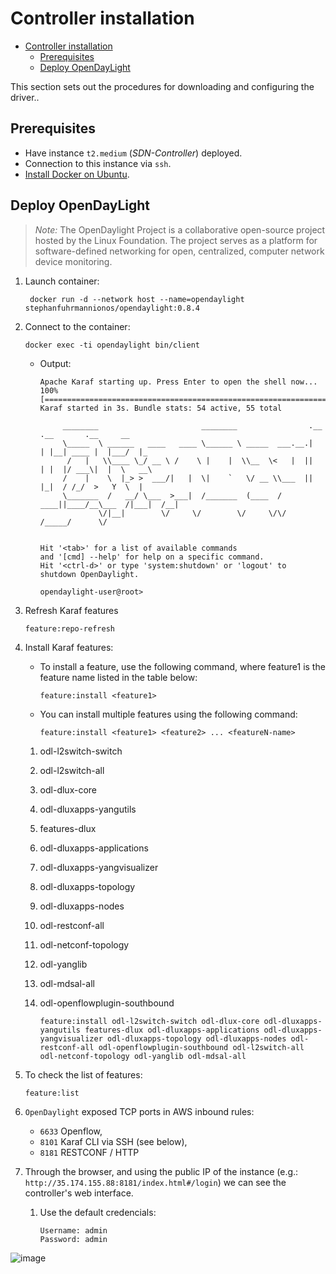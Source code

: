 # Controller installation

- [Controller installation](#controller-installation)
  - [Prerequisites](#prerequisites)
  - [Deploy OpenDayLight](#deploy-opendaylight)

This section sets out the procedures for downloading and configuring the driver..

## Prerequisites

- Have instance `t2.medium` (*SDN-Controller*) deployed.
- Connection to this instance via `ssh`.
- [Install Docker on Ubuntu](https://docs.docker.com/engine/install/ubuntu/).

## Deploy OpenDayLight

> *Note:* The OpenDaylight Project is a collaborative open-source project hosted by the Linux Foundation. The project serves as a platform for software-defined networking for open, centralized, computer network device monitoring.

1. Launch container:

    ```console
     docker run -d --network host --name=opendaylight stephanfuhrmannionos/opendaylight:0.8.4
    ```

2. Connect to the container:

    ```console
    docker exec -ti opendaylight bin/client
    ```

   - Output:
  
     ```console
     Apache Karaf starting up. Press Enter to open the shell now...
     100% [========================================================================]
     Karaf started in 3s. Bundle stats: 54 active, 55 total

          ________                       ________                .__  .__       .__     __
          \_____  \ ______   ____   ____ \______ \ _____  ___.__.|  | |__| ____ |  |___/  |_
           /   |   \\____ \_/ __ \ /    \ |    |  \\__  \<   |  ||  | |  |/ ___\|  |  \   __\
          /    |    \  |_> >  ___/|   |  \|    `   \/ __ \\___  ||  |_|  / /_/  >   Y  \  |
          \_______  /   __/ \___  >___|  /_______  (____  / ____||____/__\___  /|___|  /__|
                  \/|__|        \/     \/        \/     \/\/            /_____/      \/


     Hit '<tab>' for a list of available commands
     and '[cmd] --help' for help on a specific command.
     Hit '<ctrl-d>' or type 'system:shutdown' or 'logout' to shutdown OpenDaylight.

     opendaylight-user@root> 
     ```

3. Refresh Karaf features

     ```console
     feature:repo-refresh
     ```

4. Install Karaf features:

     - To install a feature, use the following command, where feature1 is the feature name listed in the table below:

          ```console
          feature:install <feature1>
          ```

     - You can install multiple features using the following command:

          ```console
          feature:install <feature1> <feature2> ... <featureN-name>
          ```

     1. odl-l2switch-switch
     2. odl-l2switch-all
     3. odl-dlux-core
     4. odl-dluxapps-yangutils
     5. features-dlux
     6. odl-dluxapps-applications
     7. odl-dluxapps-yangvisualizer
     8. odl-dluxapps-topology
     9. odl-dluxapps-nodes
     10. odl-restconf-all
     11. odl-netconf-topology
     13. odl-yanglib
     14. odl-mdsal-all
     15. odl-openflowplugin-southbound

          ```console
          feature:install odl-l2switch-switch odl-dlux-core odl-dluxapps-yangutils features-dlux odl-dluxapps-applications odl-dluxapps-yangvisualizer odl-dluxapps-topology odl-dluxapps-nodes odl-restconf-all odl-openflowplugin-southbound odl-l2switch-all odl-netconf-topology odl-yanglib odl-mdsal-all
          ```  

5. To check the list of features:

    ```console
    feature:list
    ```

6. `OpenDaylight` exposed TCP ports in AWS inbound rules:
   - `6633` Openflow,
   - `8101` Karaf CLI via SSH (see below),
   - `8181` RESTCONF / HTTP

7. Through the browser, and using the public IP of the instance (e.g.: `http://35.174.155.88:8181/index.html#/login`) we can see the controller's web interface.

    1. Use the default credencials:

          ```console
          Username: admin
          Password: admin
          ```

![image](https://user-images.githubusercontent.com/69375071/210203052-e651e96c-1775-4157-9077-fd02bb7b00da.png)
